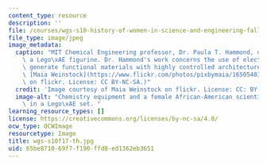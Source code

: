 ```yaml
---
content_type: resource
description: ''
file: /courses/wgs-s10-history-of-women-in-science-and-engineering-fall-2017/65be871069f7f190ffd8ed1362eb3651_wgs-s10f17-th.jpg
file_type: image/jpeg
image_metadata:
  caption: "MIT Chemical Engineering professor, Dr. Paula T. Hammond, depicted as\
    \ a Lego\xAE figurine. Dr. Hammond's work concerns the use of electrostatics to\
    \ generate functional materials with highly controlled architecture. (Image by\
    \ [Maia Weinstock](https://www.flickr.com/photos/pixbymaia/16505483066/in/photolist-zf5v9m-r9wV5f-ykuxM4-yZKNmU-Cua95L)\
    \ on flickr. License: CC BY-NC-SA.)"
  credit: 'Image courtesy of Maia Weinstock on flickr. License: CC: BY-NC-SA.'
  image-alt: "Chemistry equipment and a female African-American scientist are depicted\
    \ in a Lego\xAE set. "
learning_resource_types: []
license: https://creativecommons.org/licenses/by-nc-sa/4.0/
ocw_type: OCWImage
resourcetype: Image
title: wgs-s10f17-th.jpg
uid: 65be8710-69f7-f190-ffd8-ed1362eb3651
---
```

